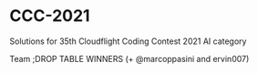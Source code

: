 # CCC-2021

Solutions for 35th Cloudflight Coding Contest 2021
AI category

Team ;DROP TABLE WINNERS (+ @marcoppasini and ervin007)

